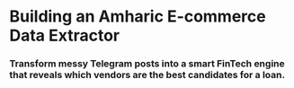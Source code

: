 # Building an Amharic E-commerce Data Extractor

### Transform messy Telegram posts into a smart FinTech engine that reveals which vendors are the best candidates for a loan.

